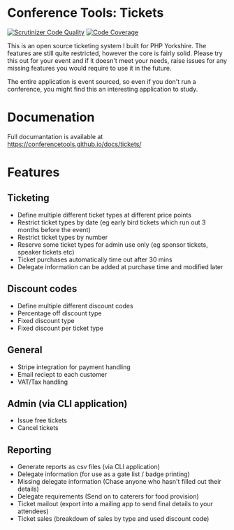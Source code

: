 # Conference Tools: Tickets
[![Scrutinizer Code Quality](https://scrutinizer-ci.com/g/conferencetools/opentickets/badges/quality-score.png?b=master)](https://scrutinizer-ci.com/g/conferencetools/opentickets/?branch=master) [![Code Coverage](https://scrutinizer-ci.com/g/conferencetools/opentickets/badges/coverage.png?b=master)](https://scrutinizer-ci.com/g/conferencetools/opentickets/?branch=master) 

This is an open source ticketing system I built for PHP Yorkshire. The features are still quite restricted, however the core is fairly solid. Please try this out for your event and if it doesn't meet your needs, raise issues for any missing features you would require to use it in the future. 

The entire application is event sourced, so even if you don't run a conference, you might find this an interesting application to study.

# Documenation
Full documantation is available at https://conferencetools.github.io/docs/tickets/

# Features

## Ticketing
- Define multiple different ticket types at different price points
- Restrict ticket types by date (eg early bird tickets which run out 3 months before the event)
- Restrict ticket types by number 
- Reserve some ticket types for admin use only (eg sponsor tickets, speaker tickets etc)
- Ticket purchases automatically time out after 30 mins
- Delegate information can be added at purchase time and modified later

## Discount codes
- Define multiple different discount codes 
- Percentage off discount type
- Fixed discount type
- Fixed discount per ticket type

## General
- Stripe integration for payment handling
- Email reciept to each customer
- VAT/Tax handling

## Admin (via CLI application)
- Issue free tickets
- Cancel tickets 

## Reporting
- Generate reports as csv files (via CLI application) 
- Delegate information (for use as a gate list / badge printing)
- Missing delegate information (Chase anyone who hasn't filled out their details)
- Delegate requirements (Send on to caterers for food provision)
- Ticket mailout (export into a mailing app to send final details to your attendees)
- Ticket sales (breakdown of sales by type and used discount code)
